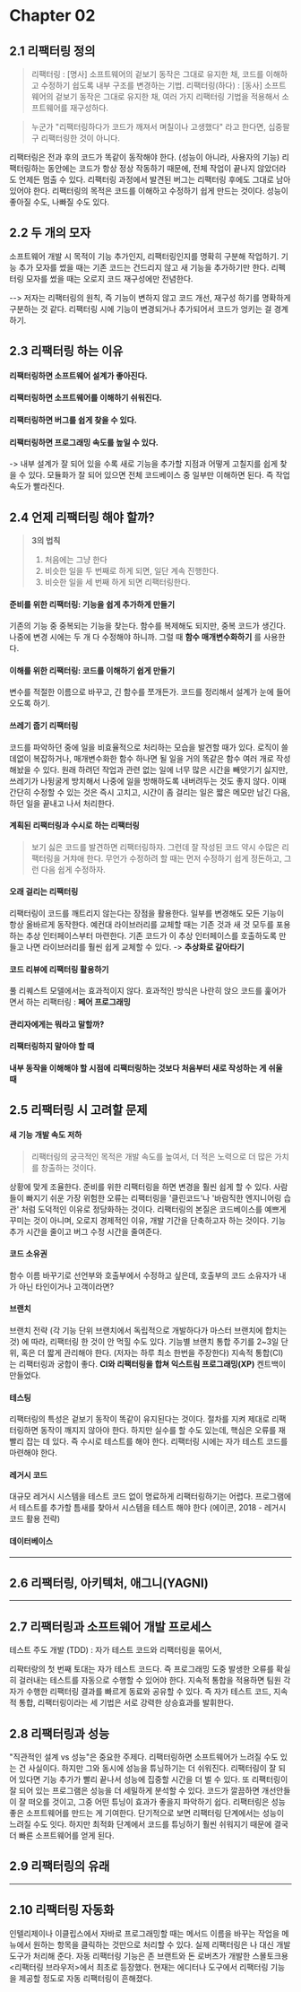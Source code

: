 # Chapter 02

## 2.1 리팩터링 정의

> 리팩터링 : [명사] 소프트웨어의 겉보기 동작은 그대로 유지한 채, 코드를 이해하고 수정하기 쉽도록 내부 구조를 변경하는 기법.
> 리팩터링(하다) : [동사] 소프트웨어의 겉보기 동작은 그대로 유지한 채, 여러 가지 리팩터링 기법을 적용해서 소프트웨어를 재구성하다.

> 누군가 "리팩터링하다가 코드가 깨져서 며칠이나 고생했다" 라고 한다면, 십중팔구 리팩터링한 것이 아니다.

리팩터링은 전과 후의 코드가 똑같이 동작해야 한다. (성능이 아니라, 사용자의 기능)
리팩터링하는 동안에는 코드가 항상 정상 작동하기 때문에, 전체 작업이 끝나지 않았더라도 언제든 멈출 수 있다.
리팩터링 과정에서 발견된 버그는 리팩터링 후에도 그대로 남아 있어야 한다.
리팩터링의 목적은 코드를 이해하고 수정하기 쉽게 만드는 것이다. 성능이 좋아질 수도, 나빠질 수도 있다.

## 2.2 두 개의 모자
소프트웨어 개발 시 목적이 기능 추가인지, 리팩터링인지를 명확히 구분해 작업하기.
기능 추가 모자를 썼을 때는 기존 코드는 건드리지 않고 새 기능을 추가하기만 한다.
리펙터링 모자를 썼을 때는 오로지 코드 재구성에만 전념한다.

--> 저자는 리팩터링의 원칙, 즉 기능이 변하지 않고 코드 개선, 재구성 하기를 명확하게 구분하는 것 같다. 리팩터링 시에 기능이 변경되거나 추가되어서 코드가 엉키는 걸 경계하기.

## 2.3 리팩터링 하는 이유

#### 리팩터링하면 소프트웨어 설계가 좋아진다.
#### 리팩터링하면 소프트웨어를 이해하기 쉬워진다.
#### 리팩터링하면 버그를 쉽게 찾을 수 있다.
#### 리팩터링하면 프로그래밍 속도를 높일 수 있다.
-> 내부 설계가 잘 되어 있을 수록 새로 기능을 추가할 지점과 어떻게 고칠지를 쉽게 찾을 수 있다. 모듈화가 잘 되어 있으면 전체 코드베이스 중 일부만 이해하면 된다. 즉 작업 속도가 빨라진다.


## 2.4 언제 리팩터링 해야 할까?

> **3의 법칙**
> 1. 처음에는 그냥 한다
> 2. 비슷한 일을 두 번째로 하게 되면, 일단 계속 진행한다.
> 3. 비슷한 일을 세 번째 하게 되면 리팩터링한다.

#### 준비를 위한 리팩터링: 기능을 쉽게 추가하게 만들기
기존의 기능 중 중복되는 기능을 찾는다. 함수를 복제해도 되지만, 중복 코드가 생긴다.
나중에 변경 시에는 두 개 다 수정해야 하니까. 그럴 때 **함수 매개변수화하기** 를 사용한다.

#### 이해를 위한 리팩터링: 코드를 이해하기 쉽게 만들기
변수를 적절한 이름으로 바꾸고, 긴 함수를 쪼개든가. 코드를 정리해서 설계가 눈에 들어오도록 하기.

#### 쓰레기 줍기 리팩터링
코드를 파악하던 중에 일을 비효율적으로 처리하는 모습을 발견할 때가 있다. 로직이 쓸데없이 복잡하거나, 매개변수화한 함수 하나면 될 일을 거의 똑같은 함수 여러 개로 작성해놨을 수 있다.
원래 하려던 작업과 관련 없는 일에 너무 많은 시간을 빼앗기기 싫지만, 쓰레기가 나뒹굴게 방치해서 나중에 일을 방해하도록 내버려두는 것도 좋지 않다.
이때 간단히 수정할 수 있는 것은 즉시 고치고, 시간이 좀 걸리는 일은 짧은 메모만 남긴 다음, 하던 일을 끝내고 나서 처리한다.

#### 계획된 리팩터링과 수시로 하는 리팩터링

> 보기 싫은 코드를 발견하면 리팩터링하자. 그런데 잘 작성된 코드 약시 수많은 리팩터링을 거챠애 한다.
> 무언가 수정하려 할 때는 먼저 수정하기 쉽게 정돈하고, 그런 다음 쉽게 수정하자.


#### 오래 걸리는 리팩터링
리팩터링이 코드를 깨트리지 않는다는 장점을 활용한다. 일부를 변경해도 모든 기능이 항상 올바르게 동작한다.
예컨대 라이브러리를 교체할 때는 기존 것과 새 것 모두를 포용하는 추상 인터페이스부터 마련한다.
기존 코드가 이 추상 인터페이스를 호출하도록 만들고 나면 라이브러리를 훨씬 쉽게 교체할 수 있다. -> **추상화로 갈아타기**

#### 코드 리뷰에 리팩터링 활용하기
풀 리퀘스트 모델에서는 효과적이지 않다.
효과적인 방식은 나란히 앉으 코드를 훑어가면서 하는 리팩터링 : **페어 프로그래밍**

#### 관리자에게는 뭐라고 말할까?
#### 리팩터링하지 말아야 할 때
**내부 동작을 이해해야 할 시점에**
**리팩터링하는 것보다 처음부터 새로 작성하는 게 쉬울 때**


## 2.5 리팩터링 시 고려할 문제
#### 새 기능 개발 속도 저하
> 리팩터링의 궁극적인 목적은 개발 속도를 높여서, 더 적은 노력으로 더 많은 가치를 창출하는 것이다.

상황에 맞게 조율한다.
준비를 위한 리팩터링을 하면 변경을 훨씬 쉽게 할 수 있다. 
사람들이 빠지기 쉬운 가장 위험한 오류는 리팩터링을 '클린코드'나 '바람직한 엔지니어링 습관' 처럼 도덕적인 이유로 정당화하는 것이다.
리팩터링의 본질은 코드베이스를 예쁘게 꾸미는 것이 아니며, 오로지 경제적인 이유, 개발 기간을 단축하고자 하는 것이다.
기능 추가 시간을 줄이고 버그 수정 시간을 줄여준다.

#### 코드 소유권
함수 이름 바꾸기로 선언부와 호출부에서 수정하고 싶은데, 호출부의 코드 소유자가 내가 아닌 타인이거나 고객이라면?

#### 브랜치
브랜치 전략 (각 기능 단위 브랜치에서 독립적으로 개발하다가 마스터 브랜치에 합치는 것) 에 따라, 리팩터링 한 것이 안 먹힐 수도 있다.
기능별 브랜치 통합 주기를 2~3일 단위, 혹은 더 짧게 관리해야 한다. (저자는 하루 최소 한번을 주장한다) 지속적 통합(CI) 는 리팩터링과 궁합이 좋다.
**CI와 리팩터링을 합쳐 익스트림 프로그래밍(XP)** 켄트백이 만들었다.

#### 테스팅
리팩터링의 특성은 겉보기 동작이 똑같이 유지된다는 것이다. 절차를 지켜 제대로 리팩터링하면 동작이 깨지지 않아야 한다.
하지만 실수를 할 수도 있는데, 핵심은 오류를 재빨리 잡는 데 있다.
즉 수시로 테스트를 해야 한다. 리팩터링 시에는 자가 테스트 코드를 마련해야 한다.

#### 레거시 코드
대규모 레거시 시스템을 테스트 코드 없이 명료하게 리팩터링하기는 어렵다.
프로그램에서 테스트를 추가할 틈새를 찾아서 시스템을 테스트 해야 한다 (에이콘, 2018 - 레거시 코드 활용 전략)

#### 데이터베이스
---

## 2.6 리팩터링, 아키텍처, 애그니(YAGNI)
---

## 2.7 리팩터링과 소프트웨어 개발 프로세스
테스트 주도 개발 (TDD) :   자가 테스트 코드와 리팩터링을 묶어서,

리퍅터랑의 첫 번째 토대는 자가 테스트 코드다. 즉 프로그래밍 도중 발생한 오류를 확실히 걸러내는 테스트를 자동으로 수행할 수 있어야 한다.
지속적 통합을 적용하면 팀원 각자가 수행한 리팩터링 결과를 빠르게 동료와 공유할 수 있다.
즉 자가 테스트 코드, 지속적 통합, 리팩터링이라는 세 기법은 서로 강력한 상승효과를 발휘한다.

## 2.8 리팩터링과 성능
"직관적인 설계 vs 성능"은 중요한 주제다.
리팩터링하면 소프트웨어가 느려질 수도 있는 건 사실이다. 하지만 그와 동시에 성능을 튜닝하기는 더 쉬워진다.
리팩터링이 잘 되어 있다면 기능 추가가 빨리 끝나서 성능에 집중할 시간을 더 벌 수 있다. 또 리팩터링이 잘 되어 있는 프로그램은 성능을 더 세밀하게 분석할 수 있다.
코드가 깔끔하면 개선안들이 잘 떠오를 것이고, 그중 어떤 튜닝이 효과가 좋을지 파악하기 쉽다.
리팩터링은 성능 좋은 소프트웨어를 만드는 게 기여한다. 단기적으로 보면 리팩터링 단계에서는 성능이 느려질 수도 잇다.
하지만 최적화 단계에서 코드를 튜닝하기 훨씬 쉬워지기 때문에 결국 더 빠른 소프트웨어를 얻게 된다.

## 2.9 리팩터링의 유래
---

## 2.10 리팩터링 자동화
인텔리제이나 이클립스에서 자바로 프로그래밍할 때는 메서드 이름을 바꾸는 작업을 메뉴에서 원하는 항목을 클릭하는 것만으로 처리할 수 있다.
실제 리팩터링은 나 대신 개발 도구가 처리해 준다.
자동 리팩터링 기능은 존 브랜트와 돈 로버츠가 개발한 스몰토크용 <리팩터링 브라우저>에서 최초로 등장했다.
현재는 에디터나 도구에서 리팩터링 기능을 제공할 정도로 자동 리팩터링이 흔해졌다.
